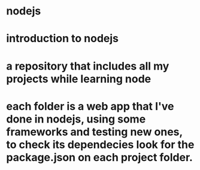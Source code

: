 # nodejs
# introduction to nodejs
# a repository that includes all my projects while learning node
# each folder is a web app that I've done in nodejs, using some frameworks and testing new ones, to check its dependecies look for the package.json on each project folder. 
